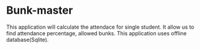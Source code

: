 # Bunk-master
This application will calculate the attendace for single student. It allow us to find attendance percentage, allowed bunks.
This application uses offline database(Sqlite).
